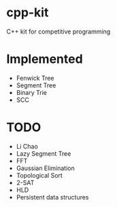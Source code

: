 # cpp-kit

C++ kit for competitive programming

# Implemented
- Fenwick Tree
- Segment Tree
- Binary Trie
- SCC

# TODO
- Li Chao
- Lazy Segment Tree
- FFT
- Gaussian Elimination
- Topological Sort
- 2-SAT
- HLD
- Persistent data structures

